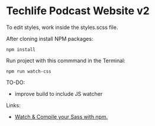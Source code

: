 # Techlife Podcast Website v2

To edit styles, work inside the styles.scss file.

After cloning install NPM packages:

`npm install`

Run project with this commmand in the Terminal:

`npm run watch-css`

TO-DO:
* improve build to include JS watcher

Links:

* [Watch & Compile your Sass with npm.](https://medium.com/@brianhan/watch-compile-your-sass-with-npm-9ba2b878415b)
